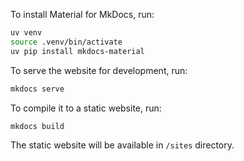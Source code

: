 To install Material for MkDocs, run:

```bash
uv venv
source .venv/bin/activate
uv pip install mkdocs-material
```

To serve the website for development, run:

```bash
mkdocs serve
```

To compile it to a static website, run:

```bash
mkdocs build
```

The static website will be available in `/sites` directory.

